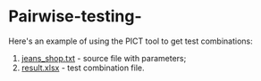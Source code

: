 # Pairwise-testing-
Here's an example of using the PICT tool to get test combinations:
 1) [jeans_shop.txt](https://github.com/anna1799/Pairwise-testing-/blob/master/jeans_shop.txt) - source file with parameters;
 2) [result.xlsx](https://github.com/anna1799/Pairwise-testing-/blob/master/result.xlsx) - test combination file.
